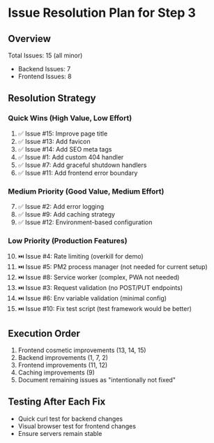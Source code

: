 # Issue Resolution Plan for Step 3

## Overview
Total Issues: 15 (all minor)
- Backend Issues: 7
- Frontend Issues: 8

## Resolution Strategy

### Quick Wins (High Value, Low Effort)
1. ✅ Issue #15: Improve page title
2. ✅ Issue #13: Add favicon
3. ✅ Issue #14: Add SEO meta tags
4. ✅ Issue #1: Add custom 404 handler
5. ✅ Issue #7: Add graceful shutdown handlers
6. ✅ Issue #11: Add frontend error boundary

### Medium Priority (Good Value, Medium Effort)
7. ✅ Issue #2: Add error logging
8. ✅ Issue #9: Add caching strategy
9. ✅ Issue #12: Environment-based configuration

### Low Priority (Production Features)
10. ⏭️ Issue #4: Rate limiting (overkill for demo)
11. ⏭️ Issue #5: PM2 process manager (not needed for current setup)
12. ⏭️ Issue #8: Service worker (complex, PWA not needed)
13. ⏭️ Issue #3: Request validation (no POST/PUT endpoints)
14. ⏭️ Issue #6: Env variable validation (minimal config)
15. ⏭️ Issue #10: Fix test script (test framework would be better)

## Execution Order
1. Frontend cosmetic improvements (13, 14, 15)
2. Backend improvements (1, 7, 2)
3. Frontend improvements (11, 12)
4. Caching improvements (9)
5. Document remaining issues as "intentionally not fixed"

## Testing After Each Fix
- Quick curl test for backend changes
- Visual browser test for frontend changes
- Ensure servers remain stable

